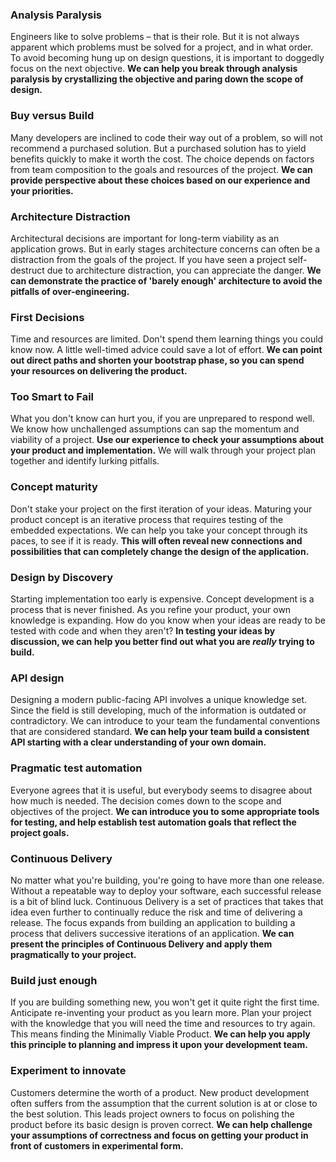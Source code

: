 
### Analysis Paralysis
Engineers like to solve problems &ndash; that is their role. But it is not always apparent which problems must be solved for a project, and in what order. To avoid becoming hung up on design questions, it is important to doggedly focus on the next objective. <b>We can help you break through analysis paralysis by crystallizing the objective and paring down the scope of design.</b>

### Buy versus Build
Many developers are inclined to code their way out of a problem, so will not recommend a purchased solution. But a purchased solution has to yield benefits quickly to make it worth the cost. The choice depends on factors from team composition to the goals and resources of the project. <b>We can provide perspective about these choices based on our experience and your priorities.</b>

### Architecture Distraction
Architectural decisions are important for long-term viability as an application grows. But in early stages architecture concerns can often be a distraction from the goals of the project. If you have seen a project self-destruct due to architecture distraction, you can appreciate the danger. <b>We can demonstrate the practice of 'barely enough' architecture to avoid the pitfalls of over-engineering.</b>

### First Decisions
Time and resources are limited. Don't spend them learning things you could know now. A little well-timed advice could save a lot of effort. <b>We can point out direct paths and shorten your bootstrap phase, so you can spend your resources on delivering the product.</b> 

### Too Smart to Fail
What you don't know can hurt you, if you are unprepared to respond well. We know how unchallenged assumptions can sap the momentum and viability of a project. <b>Use our experience to check your assumptions about your product and implementation.</b> We will walk through your project plan together and identify lurking pitfalls.

### Concept maturity
Don't stake your project on the first iteration of your ideas. Maturing your product concept is an iterative process that requires testing of the embedded expectations.  We can help you take your concept through its paces, to see if it is ready. <b>This will often reveal new connections and possibilities that can completely change the design of the application.</b>

### Design by Discovery
Starting implementation too early is expensive. Concept development is a process that is never finished. As you refine your product, your own knowledge is expanding. How do you know when your ideas are ready to be tested with code and when they aren't? <b>In testing your ideas by discussion, we can help you better find out what you are <i>really</i> trying to build.</b>

### API design
Designing a modern public-facing API involves a unique knowledge set. Since the field is still developing, much of the information is outdated or contradictory. We can introduce to your team the fundamental conventions that are considered standard. <b>We can help your team build a consistent API starting with a clear understanding of your own domain.</b>

### Pragmatic test automation
Everyone agrees that it is useful, but everybody seems to disagree about how much is needed. The decision comes down to the scope and objectives of the project. <b>We can introduce you to some appropriate tools for testing, and help establish test automation goals that reflect the project goals.</b>

### Continuous Delivery
No matter what you're building, you're going to have more than one release. Without a repeatable way to deploy your software, each successful release is a bit of blind luck. Continuous Delivery is a set of practices that takes that idea even further to continually reduce the risk and time of delivering a release. The focus expands from building an application to building a process that delivers successive iterations of an application. <b>We can present the principles of Continuous Delivery and apply them pragmatically to your project.</b>

### Build just enough
If you are building something new, you won't get it quite right the first time. Anticipate re-inventing your product as you learn more. Plan your project with the knowledge that you will need the time and resources to try again. This means finding the Minimally Viable Product. <b>We can help you apply this principle to planning and impress it upon your development team.</b>

### Experiment to innovate
Customers determine the worth of a product. New product development often suffers from the assumption that the current solution is at or close to the best solution. This leads project owners to focus on polishing the product before its basic design is proven correct. <b>We can help challenge your assumptions of correctness and focus on getting your product in front of customers in experimental form.</b>
